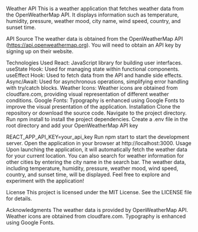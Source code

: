 Weather API
This is a weather application that fetches weather data from the OpenWeatherMap API. It displays information such as temperature, humidity, pressure, weather mood, city name, wind speed, country, and sunset time.

API Source
The weather data is obtained from the OpenWeatherMap API (https://api.openweathermap.org). You will need to obtain an API key by signing up on their website.

Technologies Used
React: JavaScript library for building user interfaces.
useState Hook: Used for managing state within functional components.
useEffect Hook: Used to fetch data from the API and handle side effects.
Async/Await: Used for asynchronous operations, simplifying error handling with try/catch blocks.
Weather Icons: Weather icons are obtained from cloudfare.com, providing visual representation of different weather conditions.
Google Fonts: Typography is enhanced using Google Fonts to improve the visual presentation of the application.
Installation
Clone the repository or download the source code.
Navigate to the project directory.
Run npm install to install the project dependencies.
Create a .env file in the root directory and add your OpenWeatherMap API key

REACT_APP_API_KEY=your_api_key
Run npm start to start the development server.
Open the application in your browser at http://localhost:3000.
Usage
Upon launching the application, it will automatically fetch the weather data for your current location.
You can also search for weather information for other cities by entering the city name in the search bar.
The weather data, including temperature, humidity, pressure, weather mood, wind speed, country, and sunset time, will be displayed.
Feel free to explore and experiment with the application!

License
This project is licensed under the MIT License. See the LICENSE file for details.

Acknowledgments
The weather data is provided by OpenWeatherMap API.
Weather icons are obtained from cloudfare.com.
Typography is enhanced using Google Fonts.

